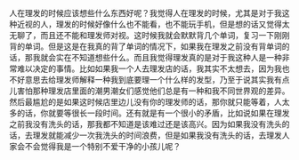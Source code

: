 人在理发的时候应该想些什么东西好呢？我觉得人在理发的时候，尤其是对于我这种近视的人，理发的时候好像什么也不能看，也不能玩手机，但是想的话又觉得太无聊了，而且还不能和理发师对视。这时候我就会默默背几个单词，复习一下刚刚背的单词。但是这是在我真的背了单词的情况下，如果我在理发之前没有背单词的话，那我就会实在不知道想些什么。而且我觉得理发真的是对于我这种人是一种非常难以决定的事情。比如如果我一个人去理发店的话，我其实不太想去，因为我也不好意思去给理发师解释一种我到底要理一个什么样的发型，乃至于说其实我有点儿害怕那种理发店里面的潮男潮女们感觉他们总是有一种和我不同世界观的差异。然后最尴尬的是如果这时候店里边儿没有你的理发师的话，那你就只能等着，人太多的话，你就要等很长一段时间。还有就是有一个很小的矛盾，比如说如果在理发之前我没有洗头的话，那我都不知道是该难过还是该高兴。因为如果我没有洗头的话，去理发就能减少一次我洗头的时间浪费，但是如果我没有洗头的话，去理发人家会不会觉得我是一个特别不爱干净的小孩儿呢？